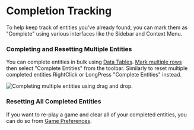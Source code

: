 # Completion Tracking

To help keep track of entities you've already found, you can mark them as "Complete" using various interfaces like the Sidebar and Context Menu.

### Completing and Resetting Multiple Entities

You can complete entities in bulk using [Data Tables](../editing-data/data-tables.md). [Mark multiple rows](../editing-data/data-tables.md#marking-multiple-rows) then select "Complete Entities" from the toolbar. Similarly to reset multiple completed entities RightClick or LongPress "Complete Entities" instead.

![Completing multiple entities using drag and drop.](../.gitbook/assets/7puezmsuch.4.gif)

### Resetting All Completed Entities

If you want to re-play a game and clear all of your completed entities, you can do so from [Game Preferences](game-preferences.md).

